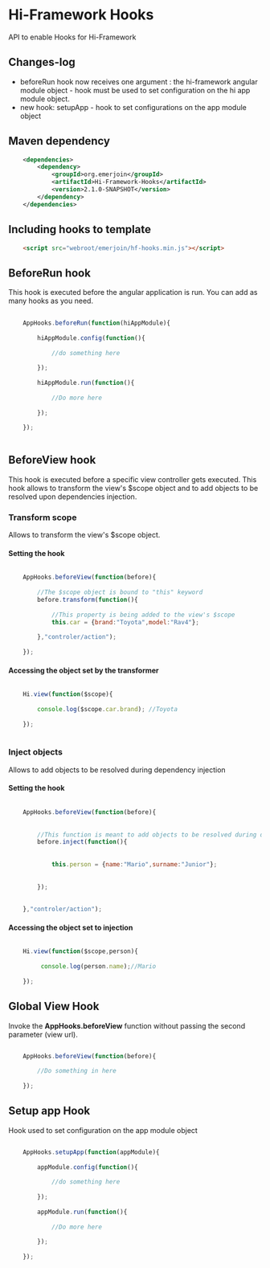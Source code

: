 # Hi-Framework Hooks
API to enable Hooks for Hi-Framework


## Changes-log
* beforeRun hook now receives one argument : the hi-framework angular module object - hook must be used to set configuration on the hi app module object.
* new hook: setupApp - hook to set configurations on the app module object

## Maven dependency
```xml
    <dependencies>
        <dependency>
            <groupId>org.emerjoin</groupId>
            <artifactId>Hi-Framework-Hooks</artifactId>
            <version>2.1.0-SNAPSHOT</version>
        </dependency>
    </dependencies>
```

## Including hooks to template
```html
    <script src="webroot/emerjoin/hf-hooks.min.js"></script>
```


## BeforeRun hook
This hook is executed before the angular application is run. 
You can add as many hooks as you need. 
```javascript
    
    AppHooks.beforeRun(function(hiAppModule){
        
        hiAppModule.config(function(){
                    
            //do something here
                    
        });
                
        hiAppModule.run(function(){
                    
            //Do more here
                    
        });
    
    });
    
```

## BeforeView hook
This hook is executed before a specific view controller gets executed.
This hook allows to transform the view's $scope object and to add objects to
be resolved upon dependencies injection. 

### Transform scope
Allows to transform the view's $scope object. 
#### Setting the hook
```javascript

    AppHooks.beforeView(function(before){
        
        //The $scope object is bound to "this" keyword
        before.transform(function(){
        
            //This property is being added to the view's $scope
            this.car = {brand:"Toyota",model:"Rav4"};
        
        },"controler/action");
    
    });
```
#### Accessing the object set by the transformer
```javascript

    Hi.view(function($scope){
    
        console.log($scope.car.brand); //Toyota
    
    });
    
```

### Inject objects
Allows to add objects to be resolved during dependency injection 

#### Setting the hook
```javascript

    AppHooks.beforeView(function(before){
        
      
        //This function is meant to add objects to be resolved during dependency injection 
        before.inject(function(){
            
            
            this.person = {name:"Mario",surname:"Junior"};
           
        
        });
        
    
    },"controler/action");

```

#### Accessing the object set to injection
```javascript

    Hi.view(function($scope,person){
    
         console.log(person.name);//Mario
        
    });

```


## Global View Hook
Invoke the __AppHooks.beforeView__ function without passing the second parameter (view url).
```javascript

    AppHooks.beforeView(function(before){
        
        //Do something in here
    
    });

```


## Setup app Hook
Hook used to set configuration on the app module object
```javascript

    AppHooks.setupApp(function(appModule){
        
        appModule.config(function(){
            
            //do something here
            
        });
        
        appModule.run(function(){
            
            //Do more here
            
        });
    
    });

```

